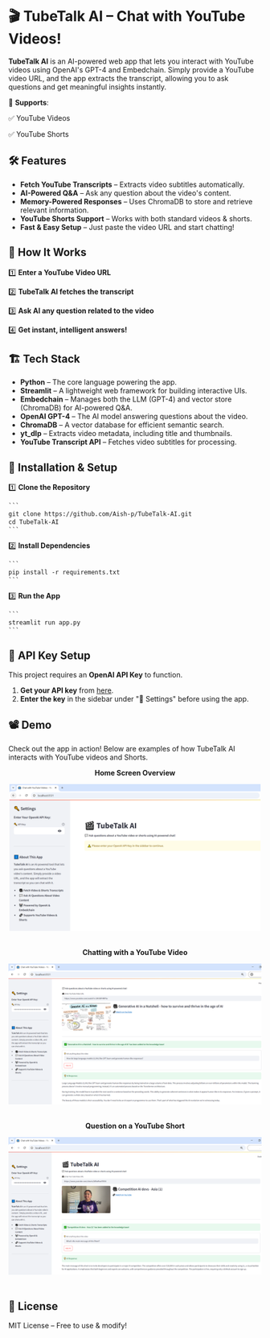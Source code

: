 # 🎬 TubeTalk AI – Chat with YouTube Videos!

**TubeTalk AI** is an AI-powered web app that lets you interact with YouTube videos using OpenAI's GPT-4 and Embedchain. Simply provide a YouTube video URL, and the app extracts the transcript, allowing you to ask questions and get meaningful insights instantly.

🔗 **Supports**:

✅ YouTube Videos

✅ YouTube Shorts


## 🛠 Features
* **Fetch YouTube Transcripts** – Extracts video subtitles automatically.
* **AI-Powered Q&A** – Ask any question about the video's content.
* **Memory-Powered Responses** – Uses ChromaDB to store and retrieve relevant information.
* **YouTube Shorts Support** – Works with both standard videos & shorts.
* **Fast & Easy Setup** – Just paste the video URL and start chatting!


## 🚀 How It Works

1️⃣ **Enter a YouTube Video URL**

2️⃣ **TubeTalk AI fetches the transcript**

3️⃣ **Ask AI any question related to the video**

4️⃣ **Get instant, intelligent answers!**


## 🏗 Tech Stack

* **Python** – The core language powering the app.
* **Streamlit** – A lightweight web framework for building interactive UIs.
* **Embedchain** – Manages both the LLM (GPT-4) and vector store (ChromaDB) for AI-powered Q&A.
* **OpenAI GPT-4** – The AI model answering questions about the video.
* **ChromaDB** – A vector database for efficient semantic search.
* **yt_dlp** – Extracts video metadata, including title and thumbnails.
* **YouTube Transcript API** – Fetches video subtitles for processing.


## 🚀 Installation & Setup
1️⃣ **Clone the Repository**

    ```
    git clone https://github.com/Aish-p/TubeTalk-AI.git
    cd TubeTalk-AI
    ```
    
2️⃣ **Install Dependencies**

    ```
    pip install -r requirements.txt
    ```
    
3️⃣ **Run the App**

    ```
    streamlit run app.py
    ```


## 🔑 API Key Setup
This project requires an **OpenAI API Key** to function.

1. **Get your API key** from [here](https://platform.openai.com/signup).
2. **Enter the key** in the sidebar under "🔑 Settings" before using the app.


## 📽️ Demo
Check out the app in action! Below are examples of how TubeTalk AI interacts with YouTube videos and Shorts.

<div align="center">
  <p><strong>Home Screen Overview</strong></p>
  <img src="/screenshots/home_screen.PNG" alt="Home Screen Overview" width="500">
</div>
<br>

<div align="center">
  <p><strong>Chatting with a YouTube Video</strong></p>
  <img src="/screenshots/youtube_video.PNG" alt="Chatting with a YouTube Video" width="700">
</div>
<br>

<div align="center">
  <p><strong>Question on a YouTube Short</strong></p>
  <img src="/screenshots/youtube_shorts.PNG" alt="Question on a YouTube Short" width="700">
</div>
<br>

## 📜 License
MIT License – Free to use & modify!
